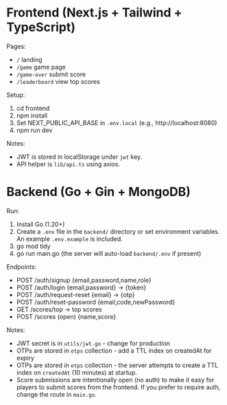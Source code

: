 # Frontend (Next.js + Tailwind + TypeScript)

Pages:
- `/` landing
- `/game` game page
- `/game-over` submit score
- `/leaderboard` view top scores

Setup:
1. cd frontend
2. npm install
3. Set NEXT_PUBLIC_API_BASE in `.env.local` (e.g., http://localhost:8080)
4. npm run dev

Notes:
- JWT is stored in localStorage under `jwt` key.
- API helper is `lib/api.ts` using axios.



# Backend (Go + Gin + MongoDB)

Run:
1. Install Go (1.20+)
2. Create a `.env` file in the `backend/` directory or set environment variables. An example `.env.example` is included.
3. go mod tidy
4. go run main.go (the server will auto-load `backend/.env` if present)

Endpoints:
- POST /auth/signup {email,password,name,role}
- POST /auth/login {email,password} -> {token}
- POST /auth/request-reset {email} -> {otp}
- POST /auth/reset-password {email,code,newPassword}
- GET /scores/top -> top scores
 - POST /scores (open) {name,score}

Notes:
- JWT secret is in `utils/jwt.go` - change for production
- OTPs are stored in `otps` collection - add a TTL index on createdAt for expiry
 - OTPs are stored in `otps` collection - the server attempts to create a TTL index on `createdAt` (10 minutes) at startup.
 - Score submissions are intentionally open (no auth) to make it easy for players to submit scores from the frontend. If you prefer to require auth, change the route in `main.go`.
